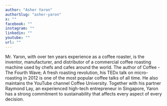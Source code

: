 ```yaml
---
author: "Asher Yaron"
authorSlug: "asher-yaron"
x: ""
facebook: ""
instagram: ""
linkedin: ""
youtube: ""
url: ""
---
```


Mr. Yaron, with over ten years experience as a coffee roaster, is the inventor, manufacturer, and distributor of a commercial coffee roasting machine used by chefs and cafes around the world. The author of Coffee - The Fourth Wave; A fresh roasting revolution, his TEDx talk on micro-roasting in 2012 is one of the most popular coffee talks of all time. He also maintains the YouTube channel Coffee University. Together with his partner Raymond Lay, an experienced high-tech entrepreneur in Singapore, Yaron has a strong commitment to sustainability that affects every aspect of every decision.
